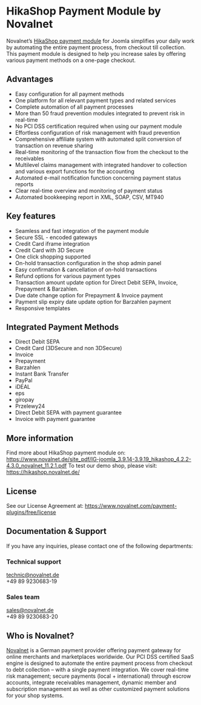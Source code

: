 # HikaShop Payment Module by Novalnet
Novalnet’s <a href="https://www.novalnet.com/modul/HikaShop-payment-module">HikaShop payment module</a> for Joomla simplifies your daily work by automating the entire payment process, from checkout till collection. This payment module is designed to help you increase sales by offering various payment methods on a one-page checkout.

## Advantages

   * Easy configuration for all payment methods
   * One platform for all relevant payment types and related services
   * Complete automation of all payment processes
   * More than 50 fraud prevention modules integrated to prevent risk in real-time
   * No PCI DSS certification required when using our payment module
   * Effortless configuration of risk management with fraud prevention
   * Comprehensive affiliate system with automated split conversion of transaction on revenue sharing
   * Real-time monitoring of the transaction flow from the checkout to the receivables
   * Multilevel claims management with integrated handover to collection and various export functions for the accounting
   * Automated e-mail notification function concerning payment status reports
   * Clear real-time overview and monitoring of payment status
   * Automated bookkeeping report in XML, SOAP, CSV, MT940
   
  ## Key features
 - Seamless and fast integration of the payment module
 - Secure SSL - encoded gateways
 - Credit Card iframe integration
 - Credit Card with 3D Secure
 - One click shopping supported
 - On-hold transaction configuration in the shop admin panel
 - Easy confirmation & cancellation of on-hold transactions
 - Refund options for various payment types
 - Transaction amount update option for Direct Debit SEPA, Invoice, Prepayment & Barzahlen.
 - Due date change option for Prepayment & Invoice payment
 - Payment slip expiry date update option for Barzahlen payment
 - Responsive templates

## Integrated Payment Methods
-	Direct Debit SEPA
-	Credit Card (3DSecure and non 3DSecure)
-	Invoice
-	Prepayment
-	Barzahlen
-	Instant Bank Transfer
-	PayPal
-	iDEAL
-	eps
-	giropay
-	Przelewy24
-	Direct Debit SEPA with payment guarantee
-	Invoice with payment guarantee

## More information
Find more about HikaShop payment module on: https://www.novalnet.de/site_pdf/IG-joomla_3.9.14-3.9.19_hikashop_4.2.2-4.3.0_novalnet_11.2.1.pdf
To test our demo shop, please visit: https://hikashop.novalnet.de/

## License
See our License Agreement at: https://www.novalnet.com/payment-plugins/free/license

## Documentation & Support
If you have any inquiries, please contact one of the following departments:
### Technical support
technic@novalnet.de<br>
+49 89 9230683-19<br>
### Sales team
sales@novalnet.de<br>
+49 89 9230683-20<br>

## Who is Novalnet?
<a href="https://www.novalnet.de/">Novalnet</a> is a German payment provider offering payment gateway for online merchants and marketplaces worldwide. Our PCI DSS certified SaaS engine is designed to automate the entire payment process from checkout to debt collection – with a single payment integration. We cover real-time risk management; secure payments (local + international) through escrow accounts, integrate receivables management, dynamic member and subscription management as well as other customized payment solutions for your shop systems.
